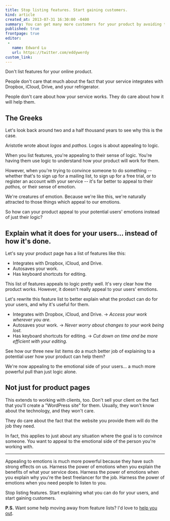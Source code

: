 ```yaml
---
title: Stop listing features. Start gaining customers.
kind: article
created_at: 2013-07-31 16:30:00 -0400
summary: You can get many more customers for your product by avoiding the common trap of listing features, and instead appealing to emotions.
published: true
frontpage: true
editor:
 -
   name: Edward Lu
   url: https://twitter.com/eddywerdy
custom_link: 
---
```


Don't list features for your online product.

People don't care that much about the fact that your service integrates with Dropbox, iCloud, Drive, and your refrigerator.

People don't care about how your service works. They do care about how it will help them.

## The Greeks

Let's look back around two and a half thousand years to see why this is the case.

Aristotle wrote about *logos* and *pathos.* Logos is about appealing to logic.

When you list features, you're appealing to their sense of logic. You're having them use logic to understand how your product will work for them.

However, when you're trying to convince someone to do something -- whether that's to sign up for a mailing list, to sign up for a free trial, or to register an account with your service -- it's far better to appeal to their *pathos,* or their sense of emotion.

We're creatures of emotion. Because we're like this, we're naturally attracted to those things which appeal to our emotions.

So how can your product appeal to your potential users' emotions instead of just their logic?

## Explain what it does for your users... instead of how it's done.

Let's say your product page has a list of features like this:

* Integrates with Dropbox, iCloud, and Drive.
* Autosaves your work.
* Has keyboard shortcuts for editing.

This list of features appeals to logic pretty well. It's very clear how the product works. However, it doesn't really appeal to your users' emotions.

Let's rewrite this feature list to better explain what the product can do for your users, and why it's useful for them.

* Integrates with Dropbox, iCloud, and Drive. -> *Access your work wherever you are.*
* Autosaves your work. -> *Never worry about changes to your work being lost.*
* Has keyboard shortcuts for editing. -> *Cut down on time and be more efficient with your editing.*

See how our three new list items do a much better job of explaining to a potential user how your product can help them?

We're now appealing to the emotional side of your users... a much more powerful pull than just logic alone.

## Not just for product pages

This extends to working with clients, too. Don't sell your client on the fact that you'll create a "WordPress site" for them. Usually, they won't know about the technology, and they won't care.

They do care about the fact that the website you provide them will do the job they need.

In fact, this applies to just about any situation where the goal is to convince someone. You want to appeal to the emotional side of the person you're working with.

***

Appealing to emotions is much more powerful because they have such strong effects on us. Harness the power of emotions when you explain the benefits of what your service does. Harness the power of emotions when you explain why you're the best freelancer for the job. Harness the power of emotions when you need people to listen to you.

Stop listing features. Start explaining what you can do for your users, and start gaining customers.

**P.S.** Want some help moving away from feature lists? I'd love to [help you out](mailto:lucas@ecustom.ca).